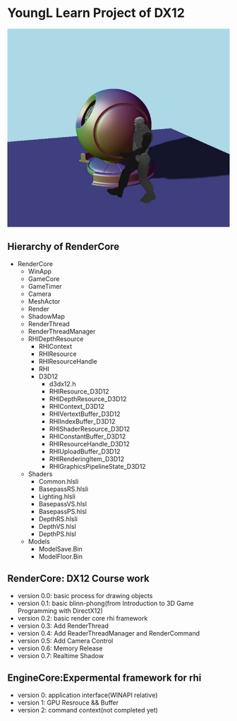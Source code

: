 # YoungL Learn Project of DX12

![screenshot](RenderCore.jpg)

## Hierarchy of RenderCore

- RenderCore
  - WinApp
  - GameCore
  - GameTimer
  - Camera
  - MeshActor
  - Render
  - ShadowMap
  - RenderThread
  - RenderThreadManager
  - RHIDepthResource
    - RHIContext
    - RHIResource
    - RHIResourceHandle
    - RHI
    - D3D12
      - d3dx12.h
      - RHIResource_D3D12
      - RHIDepthResource_D3D12
      - RHIContext_D3D12
      - RHIVertextBuffer_D3D12
      - RHIIndexBuffer_D3D12
      - RHIShaderResource_D3D12
      - RHIConstantBuffer_D3D12
      - RHIResourceHandle_D3D12
      - RHIUploadBuffer_D3D12
      - RHIRenderingItem_D3D12
      - RHIGraphicsPipelineState_D3D12
  - Shaders
    - Common.hlsli
    - BasepassRS.hlsli
    - Lighting.hlsli
    - BasepassVS.hlsl
    - BasepassPS.hlsl
    - DepthRS.hlsli
    - DepthVS.hlsl
    - DepthPS.hlsl
  - Models
    - ModelSave.Bin
    - ModelFloor.Bin

## RenderCore: DX12 Course work
- version 0.0: basic process for drawing objects
- version 0.1: basic blinn-phong(from Introduction to 3D Game Programming with DirectX12)
- version 0.2: basic render core rhi framework
- version 0.3: Add RenderThread
- version 0.4: Add ReaderThreadManager and RenderCommand
- version 0.5: Add Camera Control
- version 0.6: Memory Release
- version 0.7: Realtime Shadow


## EngineCore:Expermental framework for rhi
- version 0: application interface(WINAPI relative)
- version 1: GPU Resrouce && Buffer
- version 2: command context(not completed yet)
